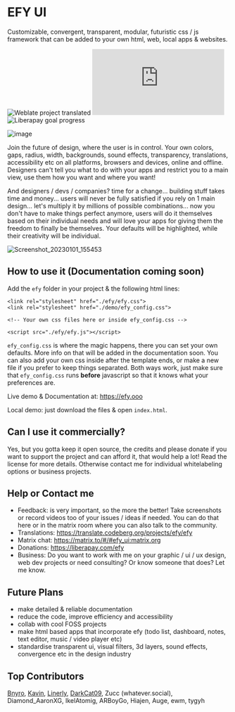 # EFY UI
Customizable, convergent, transparent, modular, futuristic css / js framework that can be added to your own html, web, local apps & websites.

![Weblate project translated](https://img.shields.io/weblate/progress/efy?color=%233399ff&server=https%3A%2F%2Ftranslate.codeberg.org)
![Matrix](https://img.shields.io/matrix/efy_ui:matrix.org?color=%2377aa00&label=matrix_users)
![Liberapay goal progress](https://img.shields.io/liberapay/goal/efy?label=donations)

![image](https://user-images.githubusercontent.com/86549690/192852125-ba861a18-a85c-4dd3-8594-7cd758888ec7.png)

Join the future of design, where the user is in control. Your own colors, gaps, radius, width, backgrounds, sound effects, transparency, translations, accessibility etc on all platforms, browsers and devices, online and offline. Designers can't tell you what to do with your apps and restrict you to a main view, use them how you want and where you want!

And designers / devs / companies? time for a change... building stuff takes time and money... users will never be fully satisfied if you rely on 1 main design... let's multiply it by millions of possible combinations... now you don't have to make things perfect anymore, users will do it themselves based on their individual needs and will love your apps for giving them the freedom to finally be themselves. Your defaults will be highlighted, while their creativity will be individual.

![Screenshot_20230101_155453](https://user-images.githubusercontent.com/86549690/211212230-6f75857b-7a95-4f2d-9b9a-b9c1b48df8b9.png)


## How to use it (Documentation coming soon)
Add the `efy` folder in your project & the following html lines:

```
<link rel="stylesheet" href="./efy/efy.css">
<link rel="stylesheet" href="./demo/efy_config.css">

<!-- Your own css files here or inside efy_config.css -->

<script src="./efy/efy.js"></script>
```

`efy_config.css` is where the magic happens, there you can set your own defaults. More info on that will be added in the documentation soon. You can also add your own css inside after the template ends, or make a new file if you prefer to keep things separated. Both ways work, just make sure that `efy_config.css` runs **before** javascript so that it knows what your preferences are.

Live demo & Documentation at: https://efy.ooo

Local demo: just download the files & open `index.html`.

## Can I use it commercially?

Yes, but you gotta keep it open source, the credits and please donate if you want to support the project and can afford it, that would help a lot! Read the license for more details. Otherwise contact me for individual whitelabeling options or business projects.

## Help or Contact me

- Feedback: is very important, so the more the better! Take screenshots or record videos too of your issues / ideas if needed. You can do that here or in the matrix room where you can also talk to the community.
- Translations: https://translate.codeberg.org/projects/efy/efy
- Matrix chat: https://matrix.to/#/#efy_ui:matrix.org
- Donations: https://liberapay.com/efy
- Business: Do you want to work with me on your graphic / ui / ux design, web dev projects or need consulting? Or know someone that does? Let me know.

## Future Plans

- make detailed & reliable documentation
- reduce the code, improve efficiency and accessibility
- collab with cool FOSS projects
- make html based apps that incorporate efy (todo list, dashboard, notes, text editor, music / video player etc)
- standardise transparent ui, visual filters, 3d layers, sound effects, convergence etc in the design industry

## Top Contributors

[Bnyro](https://github.com/Bnyro), [Kavin](https://github.com/FireMasterK), [Linerly](https://github.com/Linerly), [DarkCat09](https://github.com/DarkCat09), Zucc (whatever.social), Diamond_AaronXG, IkelAtomig, ARBoyGo, Hiajen, Auge, ewm, tygyh
